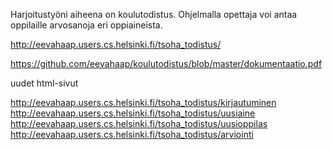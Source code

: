 Harjoitustyöni aiheena on koulutodistus. Ohjelmalla opettaja voi antaa oppilaille arvosanoja eri oppiaineista.


http://eevahaap.users.cs.helsinki.fi/tsoha_todistus/

https://github.com/eevahaap/koulutodistus/blob/master/dokumentaatio.pdf

uudet html-sivut

http://eevahaap.users.cs.helsinki.fi/tsoha_todistus/kirjautuminen
http://eevahaap.users.cs.helsinki.fi/tsoha_todistus/uusiaine
http://eevahaap.users.cs.helsinki.fi/tsoha_todistus/uusioppilas
http://eevahaap.users.cs.helsinki.fi/tsoha_todistus/arviointi